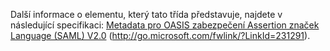 Další informace o elementu, který tato třída představuje, najdete v následující specifikaci: [Metadata pro OASIS zabezpečení Assertion značek Language (SAML) V2.0](http://go.microsoft.com/fwlink/?LinkId=231291) (http://go.microsoft.com/fwlink/?LinkId=231291).